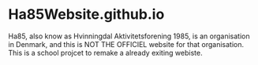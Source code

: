 # Ha85Website.github.io


Ha85, also know as Hvinningdal Aktivitetsforening 1985, is an organisation in Denmark, and this is NOT THE OFFICIEL website for that organisation. This is a school projcet to remake a already exiting webiste.

